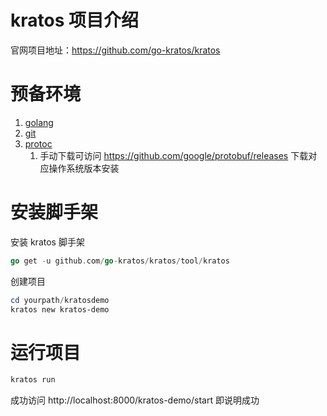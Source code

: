 # kratos 项目介绍

官网项目地址：https://github.com/go-kratos/kratos

# 预备环境

1. [golang](https://golang.org/)
2. [git](https://git-scm.com/book/en/v2/Getting-Started-Installing-Git)
3. [protoc](https://grpc.io/docs/protoc-installation/)
   1. 手动下载可访问 https://github.com/google/protobuf/releases 下载对应操作系统版本安装

# 安装脚手架

安装 kratos 脚手架

```go
go get -u github.com/go-kratos/kratos/tool/kratos
```

创建项目

```powershell
cd yourpath/kratosdemo
kratos new kratos-demo
```

# 运行项目

```bash
kratos run
```

成功访问 http://localhost:8000/kratos-demo/start 即说明成功